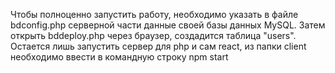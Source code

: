Чтобы полноценно запустить работу, необходимо указать в файле bdconfig.php серверной части данные своей базы данных MySQL. Затем открыть bddeploy.php через браузер, создадится таблица "users". Остается лишь запустить сервер для php и сам react, из папки client необходимо ввести в командную строку npm start 
